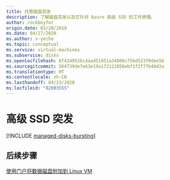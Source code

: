 ```yaml
---
title: 托管磁盘突发
description: 了解磁盘突发以及它针对 Azure 高级 SSD 的工作原理。
author: rockboyfor
origin.date: 03/28/2019
ms.date: 04/27/2020
ms.author: v-yeche
ms.topic: conceptual
ms.service: virtual-machines
ms.subservice: disks
ms.openlocfilehash: 6f4249526c4aad51951a34806c75bd523f0dee56
ms.sourcegitcommit: 564739de7e63e19a172122856ebf1f2f7fb4bd2e
ms.translationtype: HT
ms.contentlocale: zh-CN
ms.lasthandoff: 04/23/2020
ms.locfileid: "82093555"
---
```

# <a name="premium-ssd-bursting"></a>高级 SSD 突发

[!INCLUDE [managed-disks-bursting](../../../includes/managed-disks-bursting.md)]

## <a name="next-steps"></a>后续步骤

[使用门户将数据磁盘附加到 Linux VM](attach-disk-portal.md)

<!-- Update_Description: new article about disk bursting -->
<!--NEW.date: 04/27/2020-->